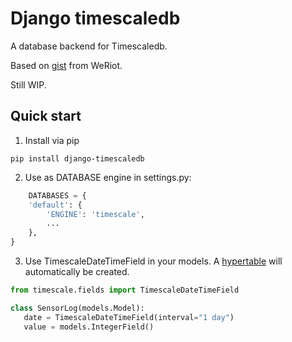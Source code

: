 # Django timescaledb

A database backend for Timescaledb. 

Based on [gist](https://gist.github.com/dedsm/fc74f04eb70d78459ff0847ef16f2e7a) from WeRiot.

Still WIP.

Quick start
-----------

1. Install via pip
```
pip install django-timescaledb
```


2. Use as DATABASE engine in settings.py:
```python
    DATABASES = {
    'default': {
        'ENGINE': 'timescale',
        ...
    },
}
```

3. Use TimescaleDateTimeField in your models. A [hypertable](https://docs.timescale.com/latest/using-timescaledb/hypertables#react-docs) will automatically be created.
```python
from timescale.fields import TimescaleDateTimeField

class SensorLog(models.Model):
   date = TimescaleDateTimeField(interval="1 day")
   value = models.IntegerField()

```

